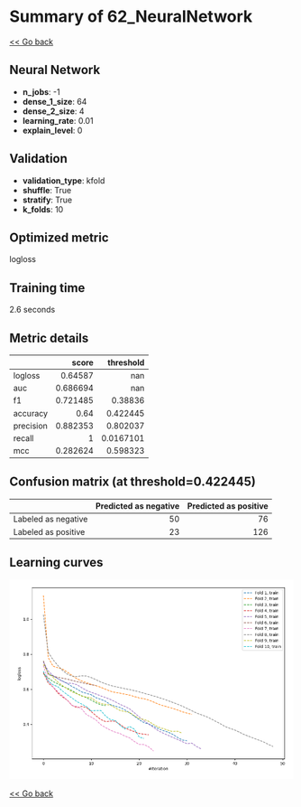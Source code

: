 # Summary of 62_NeuralNetwork

[<< Go back](../README.md)


## Neural Network
- **n_jobs**: -1
- **dense_1_size**: 64
- **dense_2_size**: 4
- **learning_rate**: 0.01
- **explain_level**: 0

## Validation
 - **validation_type**: kfold
 - **shuffle**: True
 - **stratify**: True
 - **k_folds**: 10

## Optimized metric
logloss

## Training time

2.6 seconds

## Metric details
|           |    score |   threshold |
|:----------|---------:|------------:|
| logloss   | 0.64587  | nan         |
| auc       | 0.686694 | nan         |
| f1        | 0.721485 |   0.38836   |
| accuracy  | 0.64     |   0.422445  |
| precision | 0.882353 |   0.802037  |
| recall    | 1        |   0.0167101 |
| mcc       | 0.282624 |   0.598323  |


## Confusion matrix (at threshold=0.422445)
|                     |   Predicted as negative |   Predicted as positive |
|:--------------------|------------------------:|------------------------:|
| Labeled as negative |                      50 |                      76 |
| Labeled as positive |                      23 |                     126 |

## Learning curves
![Learning curves](learning_curves.png)

[<< Go back](../README.md)
